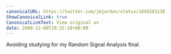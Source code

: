```yaml
---
canonicalURL: https://twitter.com/jmjordan/status/1045583138
ShowCanonicalLink: true
CanonicalLinkText: View original on
date: 2008-12-08T19:25:18+00:00
---
```

Avoiding studying for my Random Signal Analysis final.